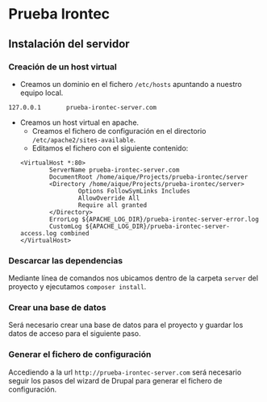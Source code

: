 # Prueba Irontec

## Instalación del servidor

### Creación de un host virtual

- Creamos un dominio en el fichero `/etc/hosts` apuntando a nuestro equipo local.
```
127.0.0.1       prueba-irontec-server.com
```
- Creamos un host virtual en apache.
    - Creamos el fichero de configuración en el directorio `/etc/apache2/sites-available`.
    - Editamos el fichero con el siguiente contenido:
    ```
    <VirtualHost *:80>    
            ServerName prueba-irontec-server.com
            DocumentRoot /home/aique/Projects/prueba-irontec/server
            <Directory /home/aique/Projects/prueba-irontec/server>
                    Options FollowSymLinks Includes
                    AllowOverride All
                    Require all granted
            </Directory>
            ErrorLog ${APACHE_LOG_DIR}/prueba-irontec-server-error.log
            CustomLog ${APACHE_LOG_DIR}/prueba-irontec-server-access.log combined
    </VirtualHost>

    ```
    
### Descarcar las dependencias
Mediante línea de comandos nos ubicamos dentro de la carpeta `server` del proyecto y ejecutamos `composer install`.

### Crear una base de datos
Será necesario crear una base de datos para el proyecto y guardar los datos de acceso para el siguiente paso.

### Generar el fichero de configuración
Accediendo a la url `http://prueba-irontec-server.com` será necesario seguir los pasos del wizard de Drupal para generar el fichero de configuración.